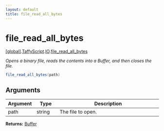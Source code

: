 ```yaml
---
layout: default
title: file_read_all_bytes
---
```


# file_read_all_bytes

[\[global\]]({{site.baseurl}}/docs/).[TaffyScript]({{site.baseurl}}/docs/TaffyScript/).[IO]({{site.baseurl}}/docs/TaffyScript/IO/).[file_read_all_bytes]({{site.baseurl}}/docs/TaffyScript/IO/file_read_all_bytes/)

_Opens a binary file, reads the contents into a Buffer, and then closes the file._

```cs
file_read_all_bytes(path)
```

## Arguments

<table>
  <col width="15%">
  <col width="15%">
  <thead>
    <tr>
      <th>Argument</th>
      <th>Type</th>
      <th>Description</th>
    </tr>
  </thead>
  <tbody>
    <tr>
      <td>path</td>
      <td>string</td>
      <td>The file to open.</td>
    </tr>
  </tbody>
</table>

**Returns:** [Buffer]({{site.baseurl}}/docs/TaffyScript/IO/Buffer)
